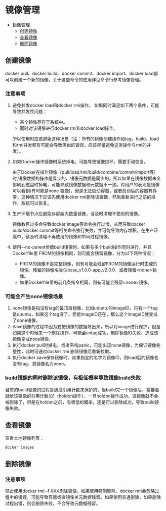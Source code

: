 # 镜像管理
- [镜像管理](#镜像管理)
    - [创建镜像](#创建镜像)
    - [查看镜像](#查看镜像)
    - [删除镜像](#删除镜像)

## 创建镜像

docker pull、docker build、docker commit、docker import、docker load都可以创建一个新的镜像，关于这些命令的使用详见命令行参考镜像管理。

### 注意事项

1.  避免并发docker load和docker rmi操作。 如果同时满足如下两个条件，可能导致并发性问题：

    -   某个镜像存在于系统中。
    -   同时对该镜像进行docker rmi和docker load操作。

    所以使用时应该避免这种场景（注：所有的镜像创建操作如tag，build，load和rmi并发都有可能会导致类似的错误，应该尽量避免这类操作与rmi的并发）。

2.  如果Docker操作镜像时系统掉电，可能导致镜像损坏，需要手动恢复。

    由于Docker在操作镜像（pull/load/rmi/build/combine/commit/import等）时,镜像数据的操作是异步的、镜像元数据是同步的。所以如果在镜像数据未全部刷到磁盘时掉电，可能导致镜像数据和元数据不一致。对用户的表现是镜像可以看到\(有可能是none 镜像\)，但是无法启动容器，或者启动后的容器有异常。这种情况下应该先使用docker rmi删除该镜像，然后重新进行之前的操作，系统可以恢复。

3.  生产环境节点应避免存留超大数量镜像，请及时清理不使用的镜像。

    镜像数目过多会导致docker image等命令执行过慢，从而导致docker build/docker commit等相关命令执行失败，并可能导致内存堆积。在生产环境中，请及时清理不再使用的镜像和中间过程镜像。

4.  使用\--no-parent参数build镜像时，如果有多个build操作同时进行，并且Dockerfile里 FROM的镜像相同，则可能会残留镜像，分为以下两种情况：
    -   FROM的镜像不是完整镜像，则有可能会残留FROM的镜像运行时生成的镜像。残留的镜像名类似base\_v1.0.0-app\_v2.0.0，或者残留<none\>镜像。
    -   如果Dockerfile里的前几条指令相同，则有可能会残留<none\>镜像。


### 可能会产生none镜像场景

1.  none镜像是指没有tag的最顶层镜像，比如ubuntu的imageID，只有一个tag是ubuntu，如果这个tag没了，但是imageID还在，那么这个imageID就变成了none镜像。
2.  Save镜像的过程中因为要把镜像的数据导出来，所以对image进行保护，但是如果这个时候来一个删除操作，可能会untag成功，删除镜像ID失败，造成该镜像变成none镜像。
3.  执行docker pull时掉电，或者系统panic，可能出现none镜像，为保证镜像完整性，此时可通过docker rmi 删除镜像后重新拉取。
4.  执行docker save保存镜像时，如果指定的名字为镜像ID，则load后的镜像也没有tag，其镜像名为none。

### build镜像的同时删除该镜像，有极低概率导致镜像build失败

目前的build镜像的过程是通过引用计数来保护的，当build完一个镜像后，紧接着就给该镜像的引用计数加1（holdon操作），一旦holdon操作成功，该镜像就不会被删除了，但是在holdon之前，有极低的概率，还是可以删除成功，导致build镜像失败。

## 查看镜像

查看本地镜像列表：

```
docker images
```

## 删除镜像

### 注意事项

禁止使用docker rmi –f XXX删除镜像。如果使用强制删除，docker rmi会忽略过程中的错误，可能导致容器或者镜像关元数据残留。如果使用普通删除，如果删除过程出错，则会删除失败，不会导致元数据残留。


